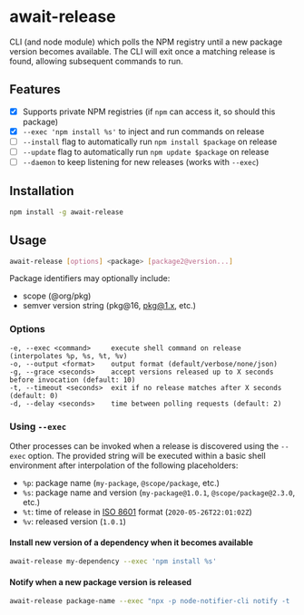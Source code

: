 # await-release

CLI (and node module) which polls the NPM registry until a new package version
becomes available. The CLI will exit once a matching release is found, allowing
subsequent commands to run.

## Features

- [x] Supports private NPM registries (if `npm` can access it, so should this package)
- [x] `--exec 'npm install %s'` to inject and run commands on release
- [ ] `--install` flag to automatically run `npm install $package` on release
- [ ] `--update` flag to automatically run `npm update $package` on release
- [ ] `--daemon` to keep listening for new releases (works with `--exec`)

## Installation

```sh
npm install -g await-release
```

## Usage

```sh
await-release [options] <package> [package2@version...]
```

Package identifiers may optionally include:

- scope (@org/pkg)
- semver version string (pkg@16, pkg@1.x, etc.)

### Options

```
-e, --exec <command>     execute shell command on release (interpolates %p, %s, %t, %v)
-o, --output <format>    output format (default/verbose/none/json)
-g, --grace <seconds>    accept versions released up to X seconds before invocation (default: 10)
-t, --timeout <seconds>  exit if no release matches after X seconds (default: 0)
-d, --delay <seconds>    time between polling requests (default: 2)
```

### Using `--exec`

Other processes can be invoked when a release is discovered using the `--exec`
option. The provided string will be executed within a basic shell environment
after interpolation of the following placeholders:

- `%p`: package name (`my-package`, `@scope/package`, etc.)
- `%s`: package name and version (`my-package@1.0.1`, `@scope/package@2.3.0`, etc.)
- `%t`: time of release in [ISO 8601](https://en.wikipedia.org/wiki/ISO_8601)
  format (`2020-05-26T22:01:02Z`)
- `%v`: released version (`1.0.1`)

#### Install new version of a dependency when it becomes available

```sh
await-release my-dependency --exec 'npm install %s'
```

#### Notify when a new package version is released

```sh
await-release package-name --exec "npx -p node-notifier-cli notify -t '%p released %v'"
```
